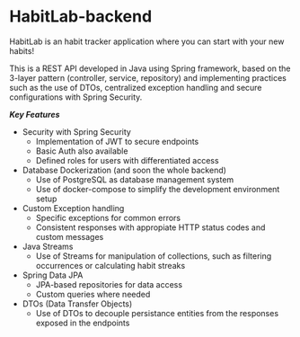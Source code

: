 # HabitLab-backend
HabitLab is an habit tracker application where you can start with your new habits!

This is a REST API developed in Java using Spring framework, based on the 3-layer pattern (controller, service, repository) and implementing practices such as the use of DTOs, centralized exception handling and secure configurations with Spring Security.

_****Key Features****_
- Security with Spring Security
  - Implementation of JWT to secure endpoints
  - Basic Auth also available
  - Defined roles for users with differentiated access
- Database Dockerization (and soon the whole backend)
  - Use of PostgreSQL as database management system
  - Use of docker-compose to simplify the development environment setup
- Custom Exception handling
  - Specific exceptions for common errors
  - Consistent responses with appropiate HTTP status codes and custom messages
- Java Streams
  - Use of Streams for manipulation of collections, such as filtering occurrences or calculating habit streaks
- Spring Data JPA
  - JPA-based repositories for data access
  - Custom queries where needed
- DTOs (Data Transfer Objects)
  - Use of DTOs to decouple persistance entities from the responses exposed in the endpoints

